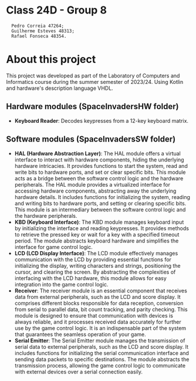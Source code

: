 # Class 24D - Group 8
      Pedro Correia 47264;
      Guilherme Esteves 48313;
      Rafael Fonseca 48354.

# About this project

This project was developed as part of the Laboratory of Computers and Informatics course during the summer semester of 2023/24. Using Kotlin and hardware's description language VHDL.

## Hardware modules (SpaceInvadersHW folder)

- **Keyboard Reader**: Decodes keypresses from a 12-key keyboard matrix.

## Software modules (SpaceInvadersSW folder)

- **HAL (Hardware Abstraction Layer)**: The HAL module offers a virtual interface to interact with hardware components, hiding the underlying hardware intricacies. It provides functions to start the system, read and write bits to hardware ports, and set or clear specific bits. This module acts as a bridge between the software control logic and the hardware peripherals. The HAL module provides a virtualized interface for accessing hardware components, abstracting away the underlying hardware details. It includes functions for initializing the system, reading and writing bits to hardware ports, and setting or clearing specific bits. This module is an intermediary between the software control logic and the hardware peripherals.
-  **KBD (Keyboard Interface)**: The KBD module manages keyboard input by initializing the interface and reading keypresses. It provides methods to retrieve the pressed key or wait for a key with a specified timeout period. The module abstracts keyboard hardware and simplifies the interface for game control logic.
-  **LCD (LCD Display Interface)**: The LCD module effectively manages communication with the LCD by providing essential functions for initializing the display, writing characters and strings, positioning the cursor, and clearing the screen. By abstracting the complexities of interfacing with the LCD hardware, this module allows for easy integration into the game control logic.
-  **Receiver**: The receiver module is an essential component that receives data from external peripherals, such as the LCD and score display. It comprises different blocks responsible for data reception, conversion from serial to parallel data, bit count tracking, and parity checking. This module is designed to ensure that communication with devices is always reliable, and it processes received data accurately for further use by the game control logic. It is an indispensable part of the system that guarantees the seamless operation of your game.
-  **Serial Emitter**: The Serial Emitter module manages the transmission of serial data to external peripherals, such as the LCD and score display. It includes functions for initializing the serial communication interface and sending data packets to specific destinations. The module abstracts the transmission process, allowing the game control logic to communicate with external devices over a serial connection easily.
